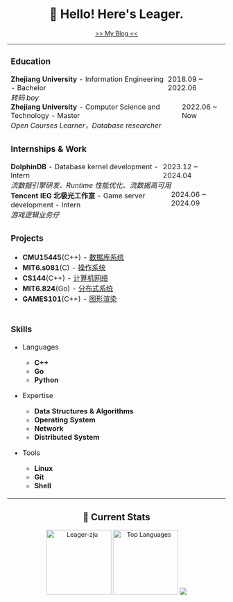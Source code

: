 <div align="center">

# 👋 Hello! Here's Leager.


<a href="https://leager-zju.github.io/">>> My Blog <<</a>

<table width="120%">

<tr><td>

### Education

<div style="display: flex; justify-content: space-between;">
<div><b>Zhejiang University</b> - Information Engineering - Bachelor</div>
<div>2018.09 ~ 2022.06</div>
</div>
<i>转码 boy</i>

<br>

<div style="display: flex; justify-content: space-between;">
<div><b>Zhejiang University</b> - Computer Science and Technology - Master</div>
<div>2022.06 ~ Now</div>
</div>
<i>Open Courses Learner，Database researcher</i>

</td></tr>

<tr><td>

### Internships & Work

<div style="display: flex; justify-content: space-between;">
  <div><b>DolphinDB</b> - Database kernel development - Intern</div>
  <div>2023.12 ~ 2024.04</div>
</div>
<i>流数据引擎研发、Runtime 性能优化、流数据高可用</i>

<br>

<div style="display: flex; justify-content: space-between;">
  <div><b>Tencent IEG 北极光工作室</b> - Game server development - Intern</div>
  <div>2024.06 ~ 2024.09</div>
</div>
<i>游戏逻辑业务仔</i>

</td></tr>

<tr><td>

### Projects

- **CMU15445**(C++) - [数据库系统](https://github.com/Leager-zju/CMU15-445)
- **MIT6.s081**(C) - [操作系统](https://github.com/Leager-zju/MIT-6.s081)
- **CS144**(C++) - [计算机网络](https://github.com/Leager-zju/CS144)
- **MIT6.824**(Go) - [分布式系统](https://github.com/Leager-zju/MIT6.824)
- **GAMES101**(C++) - [图形渲染](https://github.com/Leager-zju/GAMES101)

</td><tr>

<tr><td>

### Skills

- Languages
  - **C++**
  - **Go**
  - **Python**

- Expertise
  - **Data Structures & Algorithms**
  - **Operating System**
  - **Network**
  - **Distributed System**

- Tools
  - **Linux**
  - **Git**
  - **Shell**

</td><tr>

</table>

## 🌱 Current Stats
<!-- Used from https://github.com/anuraghazra/github-readme-stats -->
<img src="https://github-readme-stats.vercel.app/api?username=Leager-zju&rank_icon=github&show_icons=true" alt="Leager-zju" height="150">
<img src="https://github-readme-stats.vercel.app/api/top-langs/?username=Leager-zju&layout=compact" alt="Top Languages" height="150">

<picture>
  <source srcset="https://cdn.jsdelivr.net/gh/Leager-zju/Leager-zju/profile-3d-contrib/profile-night-rainbow.svg" media="(prefers-color-scheme: dark)">
  <source srcset="https://cdn.jsdelivr.net/gh/Leager-zju/Leager-zju/profile-3d-contrib/profile-gitblock.svg" media="(prefers-color-scheme: light)">
  <img src="https://cdn.jsdelivr.net/gh/Leager-zju/Leager-zju/profile-3d-contrib/profile-night-rainbow.svg">
</picture>

</div>
